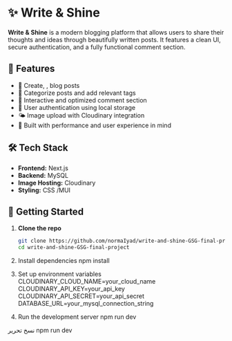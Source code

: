 # ✨ Write & Shine

**Write & Shine** is a modern blogging platform that allows users to share their thoughts and ideas through beautifully written posts. It features a clean UI, secure authentication, and a fully functional comment section.

## 🚀 Features

- 📝 Create, , blog posts  
- 📂 Categorize posts and add relevant tags  
- 💬 Interactive and optimized comment section  
- 🔐 User authentication using local storage  
- 🌤 Image upload with Cloudinary integration  
- 🧠 Built with performance and user experience in mind

## 🛠 Tech Stack

- **Frontend:** Next.js  
- **Backend:** MySQL  
- **Image Hosting:** Cloudinary  
- **Styling:** CSS  /MUI


## 🧪 Getting Started

1. **Clone the repo**

   ```bash
   git clone https://github.com/normaIyad/write-and-shine-GSG-final-project.git
   cd write-and-shine-GSG-final-project
 2. Install dependencies
       npm install
4. Set up environment variables
     CLOUDINARY_CLOUD_NAME=your_cloud_name
CLOUDINARY_API_KEY=your_api_key
CLOUDINARY_API_SECRET=your_api_secret
DATABASE_URL=your_mysql_connection_string
5. Run the development server
   npm run dev



نسخ
تحرير
npm run dev
